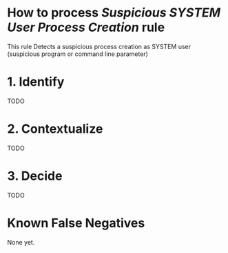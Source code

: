 # How to process *Suspicious SYSTEM User Process Creation* rule
This rule Detects a suspicious process creation as SYSTEM user (suspicious program or command line parameter)

# 1. Identify
TODO

# 2. Contextualize
TODO

# 3. Decide
TODO

# Known False Negatives
None yet.
